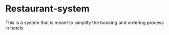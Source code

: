 # Restaurant-system
This is a system that is meant to simplify the booking and ordering process in hotels
